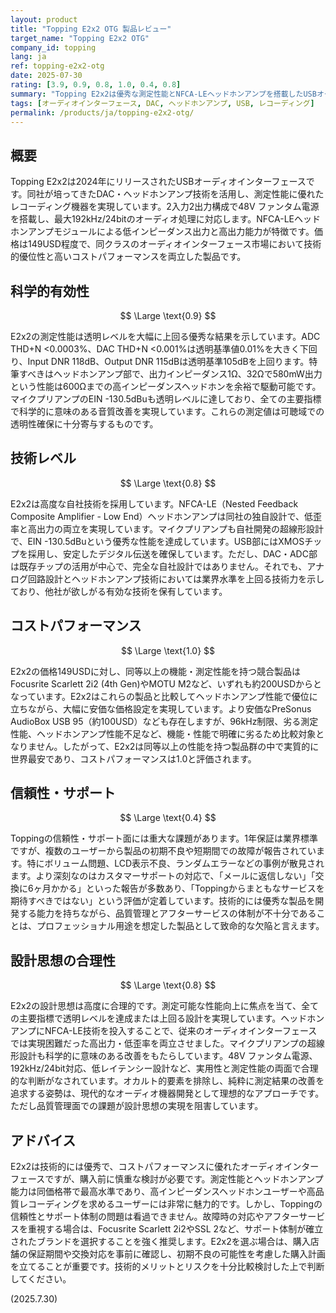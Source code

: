 ```yaml
---
layout: product
title: "Topping E2x2 OTG 製品レビュー"
target_name: "Topping E2x2 OTG"
company_id: topping
lang: ja
ref: topping-e2x2-otg
date: 2025-07-30
rating: [3.9, 0.9, 0.8, 1.0, 0.4, 0.8]
summary: "Topping E2x2は優秀な測定性能とNFCA-LEヘッドホンアンプを搭載したUSBオーディオインターフェースです。ADC THD+N <0.0003%、DAC THD+N <0.001%という透明レベルを大幅に上回る性能を卓越したコストパフォーマンスで実現していますが、企業の信頼性とサポート面に課題があります。"
tags: [オーディオインターフェース, DAC, ヘッドホンアンプ, USB, レコーディング]
permalink: /products/ja/topping-e2x2-otg/
---
```


## 概要

Topping E2x2は2024年にリリースされたUSBオーディオインターフェースです。同社が培ってきたDAC・ヘッドホンアンプ技術を活用し、測定性能に優れたレコーディング機器を実現しています。2入力2出力構成で48V ファンタム電源を搭載し、最大192kHz/24bitのオーディオ処理に対応します。NFCA-LEヘッドホンアンプモジュールによる低インピーダンス出力と高出力能力が特徴です。価格は149USD程度で、同クラスのオーディオインターフェース市場において技術的優位性と高いコストパフォーマンスを両立した製品です。

## 科学的有効性

$$ \Large \text{0.9} $$

E2x2の測定性能は透明レベルを大幅に上回る優秀な結果を示しています。ADC THD+N <0.0003%、DAC THD+N <0.001%は透明基準値0.01%を大きく下回り、Input DNR 118dB、Output DNR 115dBは透明基準105dBを上回ります。特筆すべきはヘッドホンアンプ部で、出力インピーダンス1Ω、32Ωで580mW出力という性能は600Ωまでの高インピーダンスヘッドホンを余裕で駆動可能です。マイクプリアンプのEIN -130.5dBuも透明レベルに達しており、全ての主要指標で科学的に意味のある音質改善を実現しています。これらの測定値は可聴域での透明性確保に十分寄与するものです。

## 技術レベル

$$ \Large \text{0.8} $$

E2x2は高度な自社技術を採用しています。NFCA-LE（Nested Feedback Composite Amplifier - Low End）ヘッドホンアンプは同社の独自設計で、低歪率と高出力の両立を実現しています。マイクプリアンプも自社開発の超線形設計で、EIN -130.5dBuという優秀な性能を達成しています。USB部にはXMOSチップを採用し、安定したデジタル伝送を確保しています。ただし、DAC・ADC部は既存チップの活用が中心で、完全な自社設計ではありません。それでも、アナログ回路設計とヘッドホンアンプ技術においては業界水準を上回る技術力を示しており、他社が欲しがる有効な技術を保有しています。

## コストパフォーマンス

$$ \Large \text{1.0} $$

E2x2の価格149USDに対し、同等以上の機能・測定性能を持つ競合製品はFocusrite Scarlett 2i2 (4th Gen)やMOTU M2など、いずれも約200USDからとなっています。E2x2はこれらの製品と比較してヘッドホンアンプ性能で優位に立ちながら、大幅に安価な価格設定を実現しています。より安価なPreSonus AudioBox USB 95（約100USD）なども存在しますが、96kHz制限、劣る測定性能、ヘッドホンアンプ性能不足など、機能・性能で明確に劣るため比較対象となりません。したがって、E2x2は同等以上の性能を持つ製品群の中で実質的に世界最安であり、コストパフォーマンスは1.0と評価されます。

## 信頼性・サポート

$$ \Large \text{0.4} $$

Toppingの信頼性・サポート面には重大な課題があります。1年保証は業界標準ですが、複数のユーザーから製品の初期不良や短期間での故障が報告されています。特にボリューム問題、LCD表示不良、ランダムエラーなどの事例が散見されます。より深刻なのはカスタマーサポートの対応で、「メールに返信しない」「交換に6ヶ月かかる」といった報告が多数あり、「Toppingからまともなサービスを期待すべきではない」という評価が定着しています。技術的には優秀な製品を開発する能力を持ちながら、品質管理とアフターサービスの体制が不十分であることは、プロフェッショナル用途を想定した製品として致命的な欠陥と言えます。

## 設計思想の合理性

$$ \Large \text{0.8} $$

E2x2の設計思想は高度に合理的です。測定可能な性能向上に焦点を当て、全ての主要指標で透明レベルを達成または上回る設計を実現しています。ヘッドホンアンプにNFCA-LE技術を投入することで、従来のオーディオインターフェースでは実現困難だった高出力・低歪率を両立させました。マイクプリアンプの超線形設計も科学的に意味のある改善をもたらしています。48V ファンタム電源、192kHz/24bit対応、低レイテンシー設計など、実用性と測定性能の両面で合理的な判断がなされています。オカルト的要素を排除し、純粋に測定結果の改善を追求する姿勢は、現代的なオーディオ機器開発として理想的なアプローチです。ただし品質管理面での課題が設計思想の実現を阻害しています。

## アドバイス

E2x2は技術的には優秀で、コストパフォーマンスに優れたオーディオインターフェースですが、購入前に慎重な検討が必要です。測定性能とヘッドホンアンプ能力は同価格帯で最高水準であり、高インピーダンスヘッドホンユーザーや高品質レコーディングを求めるユーザーには非常に魅力的です。しかし、Toppingの信頼性とサポート体制の問題は看過できません。故障時の対応やアフターサービスを重視する場合は、Focusrite Scarlett 2i2やSSL 2など、サポート体制が確立されたブランドを選択することを強く推奨します。E2x2を選ぶ場合は、購入店舗の保証期間や交換対応を事前に確認し、初期不良の可能性を考慮した購入計画を立てることが重要です。技術的メリットとリスクを十分比較検討した上で判断してください。

(2025.7.30)
